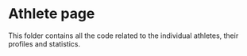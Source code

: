 # Athlete page

This folder contains all the code related to the individual athletes, their profiles and statistics.
